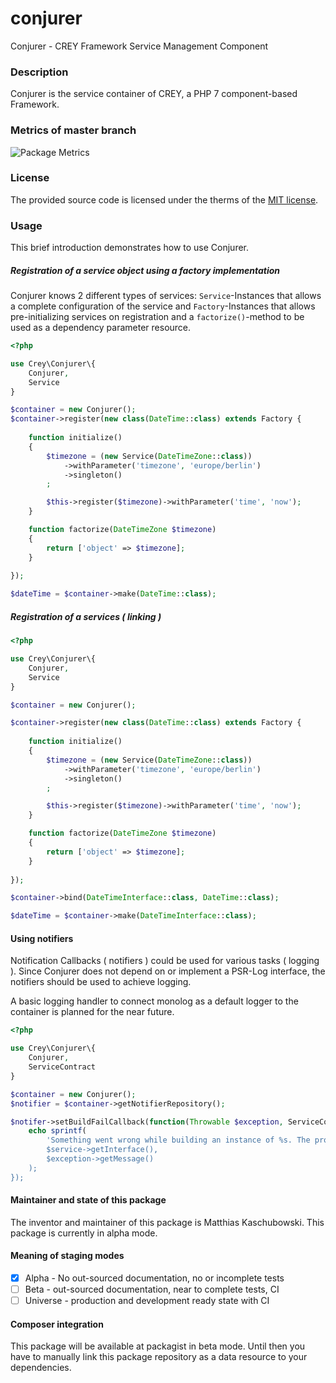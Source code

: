 # conjurer
Conjurer - CREY Framework Service Management Component

### Description

Conjurer is the service container of CREY, a PHP 7 component-based Framework.

### Metrics of master branch

![Package Metrics](https://cdn.rawgit.com/crey-framework/conjurer/master/package-metrics.svg)

### License

The provided source code is licensed under the therms of the [MIT license](LICENSE).

### Usage

This brief introduction demonstrates how to use Conjurer.

##### Registration of a service object using a factory implementation

Conjurer knows 2 different types of services: `Service`-Instances that
allows a complete configuration of the service and `Factory`-Instances
that allows pre-initializing services on registration and a `factorize()`-method
to be used as a dependency parameter resource.

```php
<?php

use Crey\Conjurer\{
    Conjurer,
    Service
}

$container = new Conjurer();
$container->register(new class(DateTime::class) extends Factory {
        
    function initialize()
    {
        $timezone = (new Service(DateTimeZone::class))
            ->withParameter('timezone', 'europe/berlin')
            ->singleton()
        ;

        $this->register($timezone)->withParameter('time', 'now');
    }

    function factorize(DateTimeZone $timezone)
    {
        return ['object' => $timezone];
    }
    
});

$dateTime = $container->make(DateTime::class);
```

##### Registration of a services ( linking )

```php
<?php

use Crey\Conjurer\{
    Conjurer,
    Service
}

$container = new Conjurer();

$container->register(new class(DateTime::class) extends Factory {
        
    function initialize()
    {
        $timezone = (new Service(DateTimeZone::class))
            ->withParameter('timezone', 'europe/berlin')
            ->singleton()
        ;

        $this->register($timezone)->withParameter('time', 'now');
    }

    function factorize(DateTimeZone $timezone)
    {
        return ['object' => $timezone];
    }
    
});

$container->bind(DateTimeInterface::class, DateTime::class);

$dateTime = $container->make(DateTimeInterface::class);
```

#### Using notifiers

Notification Callbacks ( notifiers ) could be used for various tasks ( logging ).
Since Conjurer does not depend on or implement a PSR-Log interface, the notifiers
should be used to achieve logging.

A basic logging handler to connect monolog as a default logger to the container
is planned for the near future.

```php
<?php

use Crey\Conjurer\{
    Conjurer,
    ServiceContract
}

$container = new Conjurer();
$notifier = $container->getNotifierRepository();

$notifer->setBuildFailCallback(function(Throwable $exception, ServiceContract $service) {
    echo sprintf(
        'Something went wrong while building an instance of %s. The process terminated with the message `%s`,
        $service->getInterface(),
        $exception->getMessage()
    );
});
```

#### Maintainer and state of this package

The inventor and maintainer of this package is Matthias Kaschubowski.
This package is currently in alpha mode.

#### Meaning of staging modes

- [x] Alpha - No out-sourced documentation, no or incomplete tests
- [ ] Beta - out-sourced documentation, near to complete tests, CI
- [ ] Universe - production and development ready state with CI

#### Composer integration

This package will be available at packagist in beta mode. Until then
you have to manually link this package repository as a data resource
to your dependencies.